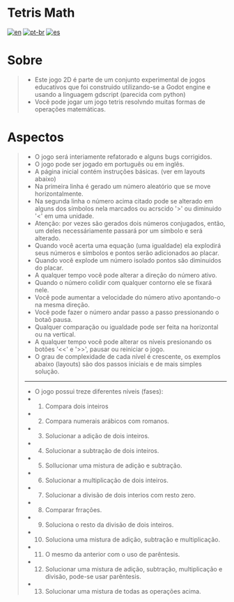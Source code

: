 # **Tetris Math**
[![en](https://img.shields.io/badge/lang-en-red.svg)](https://github.com/softpva/factorizeBarrels)
[![pt-br](https://img.shields.io/badge/lang-pt--br-green.svg)](./README.pt-br.md)
[![es](https://img.shields.io/badge/lang-es-yellow.svg)](./README.es.md)  


# Sobre
> - Este jogo 2D é parte de um conjunto experimental de jogos educativos que foi construido utilizando-se a Godot engine e usando a linguagem gdscript (parecida com python)
> - Você pode jogar um jogo tetris resolvndo muitas formas de operações matemáticas.  

# Aspectos
> - O jogo será interiamente refatorado e alguns bugs corrigidos.
> - O jogo pode ser jogado em português ou em inglês.
> - A página inicial contém instruções básicas. (ver em layouts abaixo)
> - Na primeira linha é gerado um número aleatório que se move horizontalmente.
> - Na segunda linha o número acima citado pode se alterado em alguns dos símbolos nela marcados ou acrscido '>' ou diminuido '<' em uma unidade.
> - Atenção: por vezes são gerados dois números conjugados, então, um deles necessáriamente passará por um símbolo e será alterado.
> - Quando você acerta uma equação (uma igualdade) ela explodirá seus números e símbolos e pontos serão adicionados ao placar.
> - Quando você explode um número isolado pontos são diminuidos do placar.
> - A qualquer tempo você pode alterar a direção do número ativo.
> - Quando o número colidir com qualquer contorno ele se fixará nele.
> - Você pode aumentar a velocidade do número ativo apontando-o na mesma direção.
> - Você pode fazer o número andar passo a passo pressionando o botaõ pausa.
> - Qualquer comparação ou igualdade pode ser feita na horizontal ou na vertical.
> - A qualquer tempo você pode alterar os níveis presionando os botões '<<' e '>>', pausar ou reiniciar o jogo.
> - O grau de complexidade de cada nível é crescente, os exemplos abaixo (layouts) são dos passos iniciais e de mais simples solução.
> ---
> - O jogo possui treze diferentes níveis (fases):
> - 1. Compara dois inteiros
> - 2. Compara numerais arábicos com romanos.
> - 3. Solucionar a adição de dois inteiros.
> - 4. Solucionar a subtração de dois inteiros.
> - 5. Sollucionar uma mistura de adição e subtração.
> - 6. Solucionar a multiplicação de dois inteiros.
> - 7. Solucionar a divisão de dois interios com resto zero.
> - 8. Comparar frrações.
> - 9. Soluciona o resto da divisão de dois inteiros.
> - 10. Soluciona uma mistura de adição, subtração e multiplicação.
> - 11. O mesmo da anterior com o uso de parêntesis.
> - 12. Solucionar uma mistura de adição, subtração, multiplicação e divisão, pode-se usar parêntesis.
> - 13. Solucionar uma mistura de todas as operações acima.

